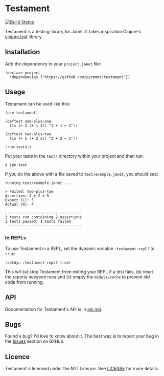 # Testament

[![Build Status](https://github.com/pyrmont/testament/workflows/build/badge.svg)](https://github.com/pyrmont/testament/actions?query=workflow%3Abuild)

Testament is a testing library for Janet. It takes inspiration Clojure's [clojure.test][] library.

[clojure.test]: https://clojure.github.io/clojure/clojure.test-api.html

## Installation

Add the dependency to your `project.janet` file:

```janet
(declare-project
  :dependencies ["https://github.com/pyrmont/testament"])
```

## Usage

Testament can be used like this:


```janet
(use testament)

(deftest one-plus-one
  (is (= 2 (+ 1 1)) "1 + 1 = 2"))

(deftest two-plus-two
  (is (= 5 (+ 2 2)) "2 + 2 = 5"))

(run-tests!)
```

Put your tests in the `test/` directory within your project and then run:

```console
$ jpm test
```

If you do the above with a file saved to `test/example.janet`, you should see:

```text
running test/example.janet ...

> Failed: two-plus-two
Assertion: 2 + 2 = 5
Expect (L): 5
Actual (R): 4

-----------------------------------
2 tests run containing 2 assertions
1 tests passed, 1 tests failed
-----------------------------------
```

### In REPLs

To use Testament in a REPL, set the dynamic variable `:testament-repl?` to
`true`:

```janet
(setdyn :testament-repl? true)
```

This will (a) stop Testament from exiting your REPL if a test fails, (b) reset
the reports between runs and (c) empty the `module/cache` to prevent old code
from running.


## API

Documentation for Testament's API is in [api.md][api].

[api]: https://github.com/pyrmont/testament/blob/master/api.md

## Bugs

Found a bug? I'd love to know about it. The best way is to report your bug in
the [Issues][] section on GitHub.

[Issues]: https://github.com/pyrmont/testament/issues

## Licence

Testament is licensed under the MIT Licence. See [LICENSE][] for more details.

[LICENSE]: https://github.com/pyrmont/testament/blob/master/LICENSE
